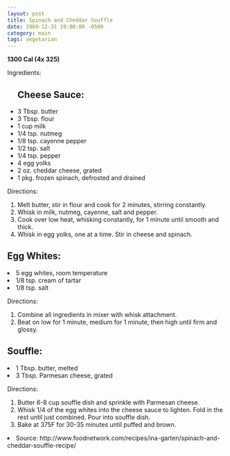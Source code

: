 ```yaml
---
layout: post
title: Spinach and Cheddar Souffle
date: 1969-12-31 19:00:00 -0500
category: main
tags: vegetarian
---
```

<b>1300 Cal (4x 325)</b>
<p>Ingredients:</p><ul>
<h2>Cheese Sauce:</h2>
<li>3 Tbsp.	butter</li>
<li>3 Tbsp.	flour</li>
<li>1 cup	milk</li>
<li>1/4 tsp.	nutmeg</li>
<li>1/8 tsp.	cayenne pepper</li>
<li>1/2 tsp.	salt</li>
<li>1/4 tsp.	pepper</li>
<li>4	egg yolks</li>
<li>2 oz.	cheddar cheese, grated</li>
<li>1 pkg.	frozen spinach, defrosted and drained</li>
</ul>
<p>Directions:</p>
<ol>
<li>Melt butter, stir in flour and cook for 2 minutes, stirring constantly.</li>
<li>Whisk in milk, nutmeg, cayenne, salt and pepper.</li>
<li>Cook over low heat, whisking constantly, for 1 minute until smooth and thick.</li>
<li>Whisk in egg yolks, one at a time.  Stir in cheese and spinach.</li>
</ol>
<h2>Egg Whites:</h2>
<li>5	egg whites, room temperature</li>
<li>1/8 tsp.	cream of tartar</li>
<li>1/8 tsp.	salt</li>
</ul>
<p>Directions:</p>
<ol>
<li>Combine all ingredients in mixer with whisk attachment.</li>
<li>Beat on low for 1 minute, medium for 1 minute, then high until firm and glossy.</li>
</ol>
<h2>Souffle:</h2>
<li>1 Tbsp.	butter, melted</li>
<li>3 Tbsp.	Parmesan cheese, grated</li>
</ul>
<p>Directions:</p>
<ol>
<li>Butter 6-8 cup souffle dish and sprinkle with Parmesan cheese.</li>
<li>Whisk 1/4 of the egg whites into the cheese sauce to lighten.  Fold in the rest until just combined.  Pour into souffle dish.</li>
<li>Bake at 375F for 30-35 minutes until puffed and brown.</li>
</ol>
<li>Source: http://www.foodnetwork.com/recipes/ina-garten/spinach-and-cheddar-souffle-recipe/ </li>
